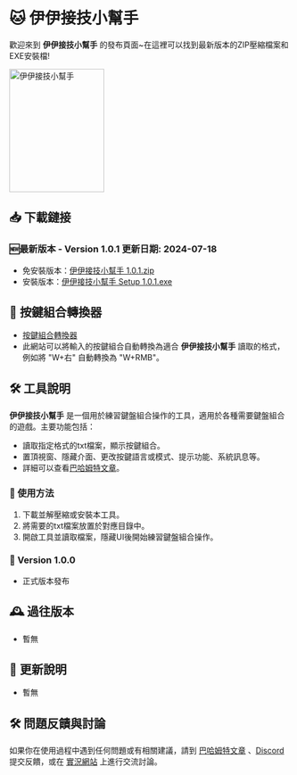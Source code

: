 #  🐱 伊伊接技小幫手

歡迎來到 **伊伊接技小幫手** 的發布頁面~在這裡可以找到最新版本的ZIP壓縮檔案和EXE安裝檔!

<img src="https://i.imgur.com/wqadvdp.png" alt="伊伊接技小幫手" width="170" height="221">

## 📥 下載鏈接

### 🆕最新版本 - Version 1.0.1 更新日期: 2024-07-18
- 免安裝版本：[伊伊接技小幫手 1.0.1.zip](https://drive.google.com/file/d/1MAYfJ3xONN_rsjJ7QViD_dxi2vySkFAo/view?usp=sharing)
- 安裝版本：[伊伊接技小幫手 Setup 1.0.1.exe](https://drive.google.com/file/d/15oTlQTT1jhxqcT8py8-92IWWj6u5DULP/view?usp=sharing)

## 🔄 按鍵組合轉換器
- [按鍵組合轉換器](https://rin2ec.github.io/ee-combo-helper-convert/)
- 此網站可以將輸入的按鍵組合自動轉換為適合 **伊伊接技小幫手** 讀取的格式，例如將 "W+右" 自動轉換為 "W+RMB"。

## 🛠 工具說明
**伊伊接技小幫手** 是一個用於練習鍵盤組合操作的工具，適用於各種需要鍵盤組合的遊戲。主要功能包括：
- 讀取指定格式的txt檔案，顯示按鍵組合。
- 置頂視窗、隱藏介面、更改按鍵語言或模式、提示功能、系統訊息等。
- 詳細可以查看[巴哈姆特文章](https://forum.gamer.com.tw/C.php?bsn=19017&snA=65245&tnum=1)。

### 🚀 使用方法
1. 下載並解壓縮或安裝本工具。
2. 將需要的txt檔案放置於對應目錄中。
3. 開啟工具並讀取檔案，隱藏UI後開始練習鍵盤組合操作。

### 📝 Version 1.0.0
- 正式版本發布

## 🕰 過往版本
- 暫無

## 📅 更新說明
- 暫無

## 🛠 問題反饋與討論
如果你在使用過程中遇到任何問題或有相關建議，請到 [巴哈姆特文章](https://forum.gamer.com.tw/C.php?bsn=19017&snA=65245&tnum=1) 、[Discord](https://discord.gg/UJfHxYBgfB) 提交反饋，或在 [實況網站](https://www.twitch.tv/shiyu2615) 上進行交流討論。
